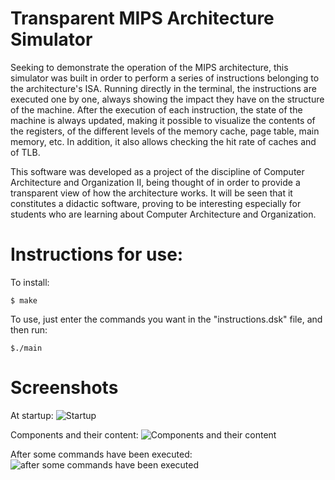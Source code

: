# Transparent MIPS Architecture Simulator

Seeking to demonstrate the operation of the MIPS architecture, this simulator was built in order to perform a series of
instructions belonging to the architecture's ISA. Running directly in the terminal, the instructions are executed one by one,
always showing the impact they have on the structure of the machine. After the execution of each instruction, the state
of the machine is always updated, making it possible to visualize the contents of the registers, of the different levels of the memory
cache, page table, main memory, etc. In addition, it also allows checking the hit rate of caches and
of TLB.

This software was developed as a project of the discipline of Computer Architecture and Organization II, being thought of
in order to provide a transparent view of how the architecture works. It will be seen that it constitutes a didactic software,
proving to be interesting especially for students who are learning about Computer Architecture and Organization.

# Instructions for use:

To install:

```console
$ make
```

To use, just enter the commands you want in the "instructions.dsk" file, and then run:

```console
$./main
```

# Screenshots
 At startup:
![Startup](https://user-images.githubusercontent.com/50810498/185251508-d9ec82db-e024-4d1a-8924-a72745ead000.png)

Components and their content:
![Components and their content](https://user-images.githubusercontent.com/50810498/185251717-2053a572-9929-49f4-ae26-161b65b42881.png)

After some commands have been executed:
![after some commands have been executed](https://user-images.githubusercontent.com/50810498/185251826-5399e292-7555-47d9-8ed1-7e58efd41f52.png)

